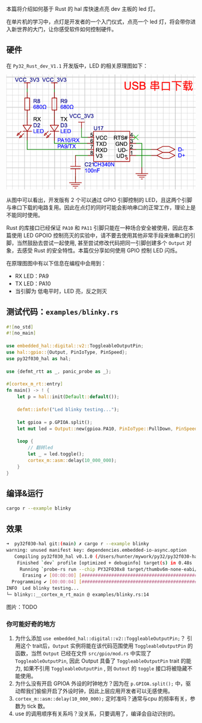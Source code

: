 
本篇将介绍如何基于 Rust 的 hal 库快速点亮 dev 主板的 led 灯。

在单片机的学习中，点灯是开发者的一个入门仪式，点亮一个 led 灯，将会带你进入新世界的大门，让你感受软件如何控制硬件。

## 硬件
在 `Py32_Rust_dev_V1.1` 开发版中，LED 的相关原理图如下：

![alt text](./images/serial.png)

从图中可以看出，开发版有 2 个可以通过 GPIO 引脚控制的 LED，且这两个引脚与串口下载的电路复用。因此在点灯的同时可能会影响串口的正常工作，理论上是不能同时使用。

Rust 的库接口已经保证 `PA10` 和 `PA11` 引脚只能在一种场合安全被使用，因此在本篇使用 LED GPOIO 控制亮灭的实验中，请不要去使用其他非常手段来做串口的引脚，当然鼓励去尝试一起使用, 甚至尝试修改代码把同一引脚创建多个 `Output` 对象，去感受 Rust 的安全特性。本篇仅分享如何使用  GPIO 控制 LED 闪烁。

在原理图图中有以下信息在编程中会用到：
- RX LED：PA9
- TX LED：PA10
- 当引脚为 低电平时，LED 亮，反之则灭

## 测试代码：`examples/blinky.rs`
``` rust
#![no_std]
#![no_main]

use embedded_hal::digital::v2::ToggleableOutputPin;
use hal::gpio::{Output, PinIoType, PinSpeed};
use py32f030_hal as hal;

use {defmt_rtt as _, panic_probe as _};

#[cortex_m_rt::entry]
fn main() -> ! {
    let p = hal::init(Default::default());

    defmt::info!("Led blinky testing...");

    let gpioa = p.GPIOA.split();
    let mut led = Output::new(gpioa.PA10, PinIoType::PullDown, PinSpeed::Low);

    loop {
        // 翻转led
        let _ = led.toggle();
        cortex_m::asm::delay(10_000_000);
    }
}
```

## 编译&运行
``` bash
cargo r --example blinky
```

## 效果
``` bash
➜  py32f030-hal git:(main) ✗ cargo r --example blinky
warning: unused manifest key: dependencies.embedded-io-async.option
   Compiling py32f030_hal v0.1.0 (/Users/hunter/mywork/py32/py32f030-hal)
    Finished `dev` profile [optimized + debuginfo] target(s) in 0.48s
     Running `probe-rs run --chip PY32F030x8 target/thumbv6m-none-eabi/debug/examples/blinky`
      Erasing ✔ [00:00:00] [######################################################################################################################] 12.00 KiB/12.00 KiB @ 57.31 KiB/s (eta 0s )
  Programming ✔ [00:00:04] [#######################################################################################################################] 10.62 KiB/10.62 KiB @ 2.53 KiB/s (eta 0s )    Finished in 4.483s
INFO  Led blinky testing...
└─ blinky::__cortex_m_rt_main @ examples/blinky.rs:14
```

图片：TODO


###  你可能好奇的地方
1. 为什么添加 `use embedded_hal::digital::v2::ToggleableOutputPin;`？
引用这个 trait后，`Output` 实例将能在该代码范围使用 `ToggleableOutputPin` 的函数，当然 `Output` 已经在文件 `src/gpio/mod.rs` 中实现了 `ToggleableOutputPin`, 因此 Output 具备了 `ToggleableOutputPin` trait 的能力, 如果不引用 `ToggleableOutputPin` , 则 `Outout` 的 `toggle` 接口将被隐藏不能使用。
2. 为什么没有开启 GPIOA 外设的时钟地方？因为在 `p.GPIOA.split();` 中，驱动帮我们偷偷开启了外设时钟，因此上层应用开发者可以无感使用。
3. `cortex_m::asm::delay(10_000_000);` 定时准吗？通常与cpu 的频率有关，参数为 tick 数。
4. use 的调用顺序有关系吗？没关系，只要调用了，编译会自动识别的。